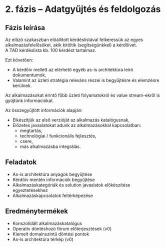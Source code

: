# 2. fázis – Adatgyűjtés és feldolgozás

## Fázis leírása

Az előző szakaszban előállított kérdéslistával felkeressük az egyes alkalmazásfelelősöket, akik kitöltik (segítségünkkel) a kérdőívet.  
A TAD kérdéslista kb. 100 kérdést tartalmaz.

Ezt követően:
- A kérdőív mellett az elérhető egyéb as-is architektúra leíró dokumentumok,
- Valamint az üzleti stratégia releváns részei is begyűjtésre és elemzésre kerülnek.

Az alkalmazásokat érintő főbb üzleti folyamatokról és value stream-ekről is gyűjtünk információkat.

Az összegyűjtött információk alapján:
- Elkészítjük az első verzióját az alkalmazás katalógusnak,
- Előzetes javaslatokat adunk az alkalmazásokkal kapcsolatban:  
  - megtartás,  
  - technológiai / funkcionális fejlesztés,  
  - csere,  
  - más alkalmazásba integrálás.

## Feladatok

- As-is architektúra anyagok begyűjtése  
- Kérdőív mentén információk begyűjtése  
- Alkalmazáskategóriák és solution javaslatok előkészítése egyeztetésekhez  
- Alkalmazáskapcsolatok feltérképezése  

## Eredménytermékek

- Konszolidált alkalmazáskatalógus  
- Operatív döntéshozó fórum előterjesztések (v0)  
- Kiemelt domainszintű döntési pontok  
- As-is architektúra térkép (v0)  

